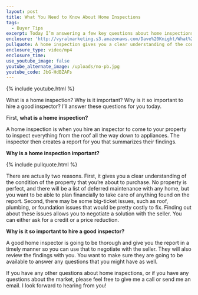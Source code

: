 ```yaml
---
layout: post
title: What You Need to Know About Home Inspections
tags:
  - Buyer Tips
excerpt: Today I’m answering a few key questions about home inspections that will have you ready to order one for your future home.
enclosure: 'http://vyralmarketing.s3.amazonaws.com/Dave%20Knight/What%20You%20Need%20to%20Know%20About%20Home%20Inspections.mp4'
pullquote: A home inspection gives you a clear understanding of the condition of the property that you’re about to purchase.
enclosure_type: video/mp4
enclosure_time:
use_youtube_image: false
youtube_alternate_image: /uploads/no-pb.jpg
youtube_code: JbG-HdBZAFs
---
```



{% include youtube.html %}

What is a home inspection? Why is it important? Why is it so important to hire a good inspector? I’ll answer these questions for you today.

First, **what is a home inspection?**

A home inspection is when you hire an inspector to come to your property to inspect everything from the roof all the way down to appliances. The inspector then creates a report for you that summarizes their findings.

**Why is a home inspection important?**

{% include pullquote.html %}

There are actually two reasons. First, it gives you a clear understanding of the condition of the property that you’re about to purchase. No property is perfect, and there will be a list of deferred maintenance with any home, but you want to be able to plan financially to take care of anything found on the report. Second, there may be some big-ticket issues, such as roof, plumbing, or foundation issues that would be pretty costly to fix. Finding out about these issues allows you to negotiate a solution with the seller. You can either ask for a credit or a price reduction.

**Why is it so important to hire a good inspector?**

A good home inspector is going to be thorough and give you the report in a timely manner so you can use that to negotiate with the seller. They will also review the findings with you. You want to make sure they are going to be available to answer any questions that you might have as well.

If you have any other questions about home inspections, or if you have any questions about the market, please feel free to give me a call or send me an email. I look forward to hearing from you!